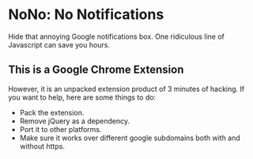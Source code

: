 # NoNo: No Notifications

Hide that annoying Google notifications box. One ridiculous line of Javascript can save you hours.

## This is a Google Chrome Extension

However, it is an unpacked extension product of 3 minutes of hacking. If you want to help, here are some things to do:

- Pack the extension.
- Remove jQuery as a dependency.
- Port it to other platforms.
- Make sure it works over different google subdomains both with and without https.

